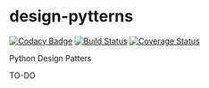 # design-pytterns
[![Codacy Badge](https://api.codacy.com/project/badge/Grade/113412766e82401a903ff886d3921d9a)](https://app.codacy.com/manual/jesusesma/python-design-patterns?utm_source=github.com&utm_medium=referral&utm_content=Alchemy-Meister/python-design-patterns&utm_campaign=Badge_Grade_Dashboard)
[![Build Status](https://travis-ci.com/Alchemy-Meister/python-design-patterns.svg?branch=master)](https://travis-ci.com/Alchemy-Meister/python-design-patterns)
[![Coverage Status](https://coveralls.io/repos/github/Alchemy-Meister/python-design-patterns/badge.svg?branch=master)](https://coveralls.io/github/Alchemy-Meister/python-design-patterns?branch=master)

Python Design Patters

TO-DO
